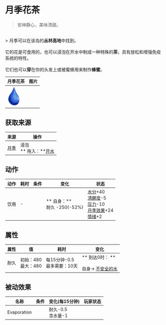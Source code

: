 # 月季花茶  
> 安神静心，美味清甜。  
<br>  
> 月季可以在该岛的<b>丛林高地</b>中找到。<br><br>它的花是可食用的，也可以浸泡在开水中制成一种特殊的<b>茶</b>，具有放松和增强免疫系统的特性。<br><br>它们也可以<b>穿</b>在你的头发上或被蜜蜂用来制作<b>蜂蜜</b>。<br>  
  
  月季花茶  |   图片   
 ----  |  ----:   
   |  <img decoding="async" src="Sprite/Thirst.png" href="a.md" style="max-width:300px;max-height:300px;">   
  
## 获取来源  
来源  |  操作  
----  |  ----  
[月季](ChinaRoseFlowers.md)  |  浸泡<br>** 拖入：**[开水](LQ_WaterBoiling.md)  
## 动作  
动作  |  耗时  |  条件  |  变化  |  状态  
----  |  ----  |  ----  |  ----  |  ----  
饮用<br>  |  -  |    |  ** 自身：**<br>耐久  -250(-52%)  |  [水分](Hydration.md)+40<br>[清醒度](Wakefulness.md)-5<br>[压力](Stress.md)-10<br>[月季效果](ChinaRoseEffect.md)+24<br>[情绪](Morale.md)+2  
## 属性   
属性  |  值  |  耗时  |  变化  
----  |  ----  |  ----  |  ----  
耐久  |  初始：480<br>最大：480  |  每15分钟-0.5<br>最多需要：10天  |  ** 到达0时： **<br><br>自身→ [不安全的水](LQ_WaterUnsafe.md)  
## 被动效果  
名称  |  条件  |  变化(每15分钟)  |  玩家状态  
----  |  ----  |  ----  |  ----  
Evaporation  |    |  耐久-0.5<br>含水量-1  |    


<script>document.title="月季花茶 - 卡牌生存百科 Card Survival Wiki";</script>